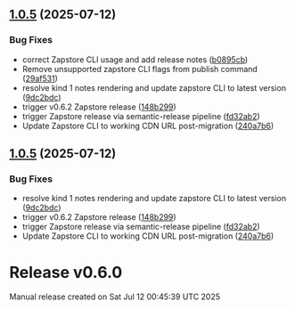 ## [1.0.5](https://github.com/HealthNoteLabs/Runstr/compare/v1.0.4...v1.0.5) (2025-07-12)

### Bug Fixes

* correct Zapstore CLI usage and add release notes ([b0895cb](https://github.com/HealthNoteLabs/Runstr/commit/b0895cb12ae9ffb94a1980fe1219a7fbcba0d3b2))
* Remove unsupported zapstore CLI flags from publish command ([29af531](https://github.com/HealthNoteLabs/Runstr/commit/29af531793351ba712fcb398be5601bdcc7076fc))
* resolve kind 1 notes rendering and update zapstore CLI to latest version ([9dc2bdc](https://github.com/HealthNoteLabs/Runstr/commit/9dc2bdcf1c2d01e3de71f6d0aa384b708bc796fe))
* trigger v0.6.2 Zapstore release ([148b299](https://github.com/HealthNoteLabs/Runstr/commit/148b299c1f986311dc60530f7017ba2876bdbfad))
* trigger Zapstore release via semantic-release pipeline ([fd32ab2](https://github.com/HealthNoteLabs/Runstr/commit/fd32ab29d2c82cf003a35f08ddf6c4b504ffaac0))
* Update Zapstore CLI to working CDN URL post-migration ([240a7b6](https://github.com/HealthNoteLabs/Runstr/commit/240a7b6fcc1d69c39552f7a46c3dafce7248aa48))

## [1.0.5](https://github.com/HealthNoteLabs/Runstr/compare/v1.0.4...v1.0.5) (2025-07-12)

### Bug Fixes

* resolve kind 1 notes rendering and update zapstore CLI to latest version ([9dc2bdc](https://github.com/HealthNoteLabs/Runstr/commit/9dc2bdcf1c2d01e3de71f6d0aa384b708bc796fe))
* trigger v0.6.2 Zapstore release ([148b299](https://github.com/HealthNoteLabs/Runstr/commit/148b299c1f986311dc60530f7017ba2876bdbfad))
* trigger Zapstore release via semantic-release pipeline ([fd32ab2](https://github.com/HealthNoteLabs/Runstr/commit/fd32ab29d2c82cf003a35f08ddf6c4b504ffaac0))
* Update Zapstore CLI to working CDN URL post-migration ([240a7b6](https://github.com/HealthNoteLabs/Runstr/commit/240a7b6fcc1d69c39552f7a46c3dafce7248aa48))

# Release v0.6.0

Manual release created on Sat Jul 12 00:45:39 UTC 2025

